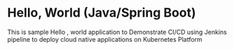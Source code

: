 # Hello, World (Java/Spring Boot)

This is sample Hello , world application to Demonstrate CI/CD using Jenkins pipeline to deploy cloud native applications on Kubernetes Platform
